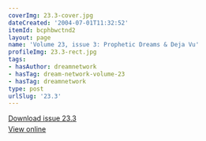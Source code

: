 ```yaml
---
coverImg: 23.3-cover.jpg
dateCreated: '2004-07-01T11:32:52'
itemId: bcphbwctnd2
layout: page
name: 'Volume 23, issue 3: Prophetic Dreams & Deja Vu'
profileImg: 23.3-rect.jpg
tags:
- hasAuthor: dreamnetwork
- hasTag: dream-network-volume-23
- hasTag: dreamnetwork
type: post
urlSlug: '23.3'
---
```

<p style="margin-block-end: 5px; margin-block-start: 5px;"><a href="../files/pdfs/Volume_23/23.3_deja_vu.pdf" download="">Download issue 23.3</a></p><p style="margin-block-end: 5px; margin-block-start: 5px;"><a href="../files/pdfs/Volume_23/23.3_deja_vu.pdf">View online</a></p>